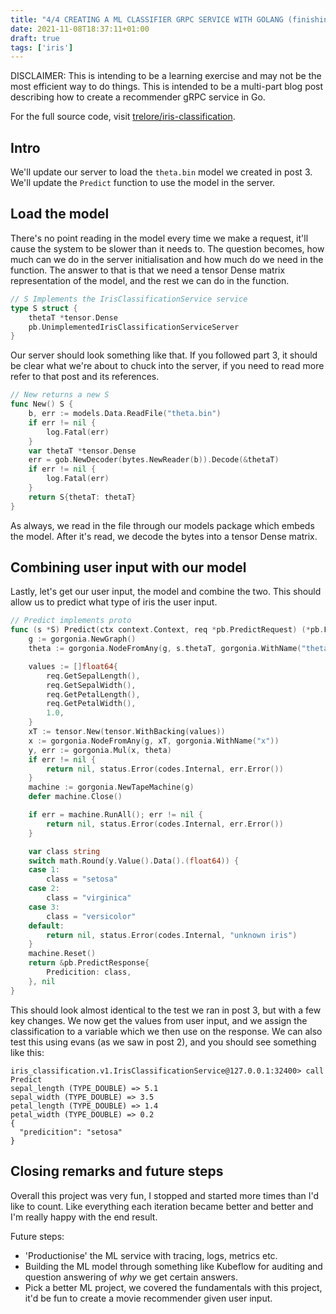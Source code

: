 ```yaml
---
title: "4/4 CREATING A ML CLASSIFIER GRPC SERVICE WITH GOLANG (finishing the project)"
date: 2021-11-08T18:37:11+01:00
draft: true
tags: ['iris']
---
```


DISCLAIMER: This is intending to be a learning exercise and may not be the most efficient way to do things. This is intended to be a multi-part blog post describing how to create a recommender gRPC service in Go.

For the full source code, visit [trelore/iris-classification](https://github.com/trelore/iris-classification).

## Intro

We'll update our server to load the `theta.bin` model we created in post 3.
We'll update the `Predict` function to use the model in the server.

## Load the model

There's no point reading in the model every time we make a request, it'll cause the system to be slower than it needs to.
The question becomes, how much can we do in the server initialisation and how much do we need in the function.
The answer to that is that we need a tensor Dense matrix representation of the model, and the rest we can do in the function.

```go
// S Implements the IrisClassificationService service
type S struct {
	thetaT *tensor.Dense
	pb.UnimplementedIrisClassificationServiceServer
}
```

Our server should look something like that.
If you followed part 3, it should be clear what we're about to chuck into the server, if you need to read more refer to that post and its references.

```go
// New returns a new S
func New() S {
	b, err := models.Data.ReadFile("theta.bin")
	if err != nil {
		log.Fatal(err)
	}
	var thetaT *tensor.Dense
	err = gob.NewDecoder(bytes.NewReader(b)).Decode(&thetaT)
	if err != nil {
		log.Fatal(err)
	}
	return S{thetaT: thetaT}
}
```

As always, we read in the file through our models package which embeds the model.
After it's read, we decode the bytes into a tensor Dense matrix.

## Combining user input with our model

Lastly, let's get our user input, the model and combine the two.
This should allow us to predict what type of iris the user input.

```go
// Predict implements proto
func (s *S) Predict(ctx context.Context, req *pb.PredictRequest) (*pb.PredictResponse, error) {
	g := gorgonia.NewGraph()
	theta := gorgonia.NodeFromAny(g, s.thetaT, gorgonia.WithName("theta"))

	values := []float64{
		req.GetSepalLength(),
		req.GetSepalWidth(),
		req.GetPetalLength(),
		req.GetPetalWidth(),
		1.0,
	}
	xT := tensor.New(tensor.WithBacking(values))
	x := gorgonia.NodeFromAny(g, xT, gorgonia.WithName("x"))
	y, err := gorgonia.Mul(x, theta)
	if err != nil {
		return nil, status.Error(codes.Internal, err.Error())
	}
	machine := gorgonia.NewTapeMachine(g)
	defer machine.Close()

	if err = machine.RunAll(); err != nil {
		return nil, status.Error(codes.Internal, err.Error())
	}

	var class string
	switch math.Round(y.Value().Data().(float64)) {
	case 1:
		class = "setosa"
	case 2:
		class = "virginica"
	case 3:
		class = "versicolor"
	default:
		return nil, status.Error(codes.Internal, "unknown iris")
	}
	machine.Reset()
	return &pb.PredictResponse{
		Predicition: class,
	}, nil
}
```

This should look almost identical to the test we ran in post 3, but with a few key changes.
We now get the values from user input, and we assign the classification to a variable which we then use on the response.
We can also test this using evans (as we saw in post 2), and you should see something like this:

```
iris_classification.v1.IrisClassificationService@127.0.0.1:32400> call Predict
sepal_length (TYPE_DOUBLE) => 5.1
sepal_width (TYPE_DOUBLE) => 3.5
petal_length (TYPE_DOUBLE) => 1.4
petal_width (TYPE_DOUBLE) => 0.2
{
  "predicition": "setosa"
}
```

## Closing remarks and future steps

Overall this project was very fun, I stopped and started more times than I'd like to count.
Like everything each iteration became better and better and I'm really happy with the end result.

Future steps:
- 'Productionise' the ML service with tracing, logs, metrics etc.
- Building the ML model through something like Kubeflow for auditing and question answering of _why_ we get certain answers.
- Pick a better ML project, we covered the fundamentals with this project, it'd be fun to create a movie recommender given user input.
